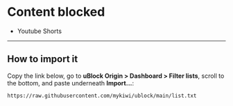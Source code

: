 # Content blocked

- Youtube Shorts


---

## How to import it

Copy the link below, go to **uBlock Origin > Dashboard > Filter lists**, scroll to the bottom, and paste underneath **Import...**:

`https://raw.githubusercontent.com/mykiwi/ublock/main/list.txt`
